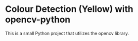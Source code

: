 # Colour Detection (Yellow) with opencv-python

This is a small Python project that utilizes the opencv library.
